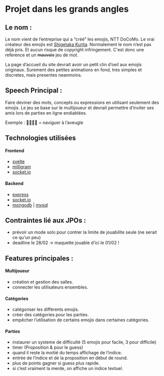 # Projet dans les grands angles
## Le nom :
Le nom vient de l’entreprise qui a “créé” les emojis, NTT DoCoMo. Le vrai créateur des emojis est [Shigetaka Kurita][begin].
Normalement le nom n’est pas déjà pris. Et aucun risque de copyright infringement. C'est donc une reference et un ~~mauvais~~ jeu de mot.

La page d’accueil du site devrait avoir un petit clin d’oeil aux emojis originaux. Surement des petites animations en fond, tres simples et discretes, mais presentes neanmoins.

## Speech Principal :
Faire deviner des mots, concepts ou expressions en utilisant seulement des emojis.
Le jeu se base sur le multijoueur et devrait permettre d’inviter ses amis lors de parties en ligne endiablées.

Exemple :
🚣‍♂️👩‍🦯 = naviguer à l’aveugle

## Technologies utilisées
#### Frontend
- [svelte][svelte]
- [milligram][milligram]
- [socket.io][socketiof]

#### Backend
- [express][express]
- [socket.io][socketiob]
- [mongodb][mongodb] | [mysql][mysql]

## Contraintes lié aux JPOs :
- prévoir un mode solo pour contrer la limite de jouabilite seule (ne serait ce qu'un peu)
- deadline le 28/02 → maquette jouable d’ici le 01/02 !

## Features principales :
#### Multijoueur
- création et gestion des salles.
- connecter les utilisateurs ensembles.

#### Catégories
- catégoriser les différents emojis.
- créer des catégories pour les parties.
- empêcher l’utilisation de certains emojis dans certaines catégories.

#### Parties
- instaurer un systeme de difficulté (5 emojis pour facile, 3 pour difficile)
- timer (Proposition & pour le guess)
- quand il reste la moitié du temps affichage de l’indice.
- entrée de l’indice et de la proposition en début de round.
- plus de points gagner si guess plus rapide.
- si c’est vraiment la merde, on affiche un indice textuel.


[begin]: https://edition.cnn.com/style/article/emoji-shigetaka-kurita-standards-manual/index.html
[original]: https://forum.nativesintech.org/uploads/default/original/1X/5c36611c9fb977d170721cd4c71817e6531e3502.png
[svelte]: https://svelte.dev/
[milligram]: https://milligram.io/
[express]: https://expressjs.com/
[socketiof]: https://socket.io/docs/v3/client-api/
[socketiob]: https://socket.io/docs/v3/server-api/
[mongodb]: https://mongodb.com/fr
[mysql]: https://mysql.com/fr/
